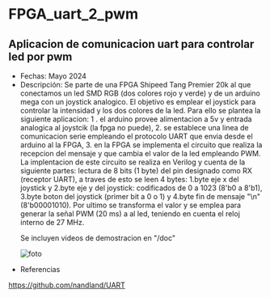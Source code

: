 # FPGA_uart_2_pwm

## Aplicacion de comunicacion uart para controlar led por pwm
<ul>
    <li>Fechas: Mayo 2024</li>
    <li>Descripción: Se parte de una FPGA Shipeed Tang Premier 20k al que conectamos un led SMD RGB (dos colores rojo y verde) y de un arduino mega con un joystick analogico. El objetivo es emplear el joystick para controlar la intensidad y los dos colores de la led. Para ello se plantea la siguiente aplicacion: 1 . el arduino provee alimentacion a 5v y entrada analogica al joystcik (la fpga no puede), 2. se establece una linea de comunicacion serie empleando el protocolo UART que envia desde el arduino al la FPGA, 3. en la FPGA se implementa el circuito que realiza la recepcion del mensaje y que cambia el valor de la led empleando PWM. La implentacion de este circuito se realiza en Verilog y cuenta de la siguiente partes: lectura de 8 bits (1 byte) del pin designado como RX (receptor UART), a traves de esto se leen 4 bytes: 1.byte eje x del joystick y 2.byte eje y del joystick: codificados de 0 a 1023 (8'b0 a 8'b1), 3.byte boton del joystick (primer bit a 0 o 1) y 4.byte fin de mensaje "\n"(8'b00001010). Por ultimo se transforma el valor y se emplea para generar la señal PWM (20 ms) a al led, teniendo en cuenta el reloj interno de 27 MHz.

Se incluyen videos de demostracion en "/doc"

![foto](https://github.com/asier-vega-gutierrez/FPGA_uart_2_pwm/blob/main/doc/Esquema.png)

</li>
    <li>Referencias</li>
</ul>

https://github.com/nandland/UART
